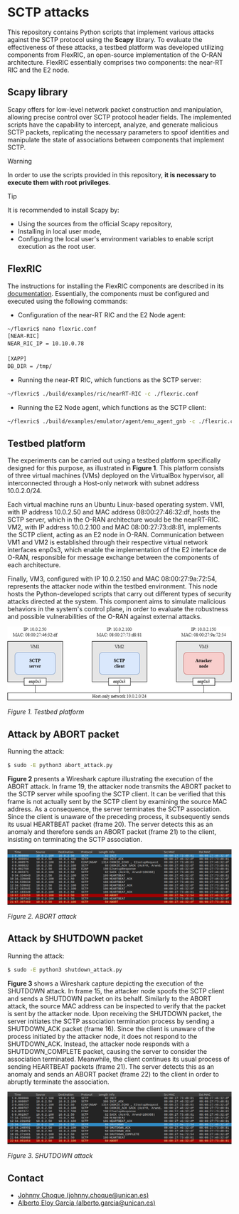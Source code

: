 # SCTP attacks

This repository contains Python scripts that implement various attacks against the SCTP protocol using the **Scapy** library. To evaluate the effectiveness of these attacks, a testbed platform was developed utilizing components from FlexRIC, an open-source implementation of the O-RAN architecture. FlexRIC essentially comprises two components: the near-RT RIC and the E2 node.

## Scapy library

Scapy offers for low-level network packet construction and manipulation, allowing precise control over SCTP protocol header fields. The implemented scripts have the capability to intercept, analyze, and generate malicious SCTP packets, replicating the necessary parameters to spoof identities and manipulate the state of associations between components that implement SCTP.

> [!WARNING]
> In order to use the scripts provided in this repository, **it is necessary to execute them with root privileges**.


> [!TIP]
> It is recommended to install Scapy by:
> - Using the sources from the official Scapy repository,
> - Installing in local user mode,
> - Configuring the local user's environment variables to enable script execution as the root user.


## FlexRIC

The instructions for installing the FlexRIC components are described in its [documentation](https://gitlab.eurecom.fr/mosaic5g/flexric). Essentially, the components must be configured and executed using the following commands:

- Configuration of the near-RT RIC and the E2 Node agent:

```bash
~/flexric$ nano flexric.conf
[NEAR-RIC]
NEAR_RIC_IP = 10.10.0.78

[XAPP]
DB_DIR = /tmp/
```

- Running the near-RT RIC, which functions as the SCTP server:

```bash
~/flexric$ ./build/examples/ric/nearRT-RIC -c ./flexric.conf 
```

- Running the E2 Node agent, which functions as the SCTP client:

```bash
~/flexric$ ./build/examples/emulator/agent/emu_agent_gnb -c ./flexric.conf 
```

## Testbed platform 

The experiments can be carried out using a testbed platform specifically designed for this purpose, as illustrated in **Figure 1**. This platform consists of three virtual machines (VMs) deployed on the VirtualBox hypervisor, all interconnected through a Host-only network with subnet address 10.0.2.0/24. 

Each virtual machine runs an Ubuntu Linux-based operating system. VM1, with IP address 10.0.2.50 and MAC address 08:00:27:46:32:df, hosts the SCTP server, which in the O-RAN architecture would be the nearRT-RIC. VM2, with IP address 10.0.2.100 and MAC 08:00:27:73:d8:81, implements the SCTP client, acting as an E2 node in O-RAN. Communication between VM1 and VM2 is established through their respective virtual network interfaces enp0s3, which enable the implementation of the E2 interface de O-RAN, responsible for message exchange between the components of each architecture. 

Finally, VM3, configured with IP 10.0.2.150 and MAC 08:00:27:9a:72:54, represents the attacker node within the testbed environment. This node hosts the Python-developed scripts that carry out different types of security attacks directed at the system. This component aims to simulate malicious behaviors in the system's control plane, in order to evaluate the robustness and possible vulnerabilities of the O-RAN against external attacks. 

![Testbed platform](images/Testbed.png)

_Figure 1. Testbed platform_

## Attack by ABORT packet

Running the attack:

```bash
$ sudo -E python3 abort_attack.py 
```

**Figure 2** presents a Wireshark capture illustrating the execution of the ABORT attack. In frame 19, the attacker node transmits the ABORT packet to the SCTP server while spoofing the SCTP client. It can be verified that this frame is not actually sent by the SCTP client by examining the source MAC address. As a consequence, the server terminates the SCTP association. Since the client is unaware of the preceding process, it subsequently sends its usual HEARTBEAT packet (frame 20). The server detects this as an anomaly and therefore sends an ABORT packet (frame 21) to the client, insisting on terminating the SCTP association.

![Abort attack](images/FlexRIC-abort.png)

_Figure 2. ABORT attack_

## Attack by SHUTDOWN packet

Running the attack:

```bash
$ sudo -E python3 shutdown_attack.py 
```

**Figure 3** shows a Wireshark capture depicting the execution of the SHUTDOWN attack. In frame 15, the attacker node spoofs the SCTP client and sends a SHUTDOWN packet on its behalf. Similarly to the ABORT attack, the source MAC address can be inspected to verify that the packet is sent by the attacker node. Upon receiving the SHUTDOWN packet, the server initiates the SCTP association termination process by sending a SHUTDOWN_ACK packet (frame 16). Since the client is unaware of the process initiated by the attacker node, it does not respond to the SHUTDOWN_ACK. Instead, the attacker node responds with a SHUTDOWN_COMPLETE packet, causing the server to consider the association terminated. Meanwhile, the client continues its usual process of sending HEARTBEAT packets (frame 21). The server detects this as an anomaly and sends an ABORT packet (frame 22) to the client in order to abruptly terminate the association.

![Shutdown attack](images/FlexRIC-shutdown.png)

_Figure 3. SHUTDOWN attack_

## Contact
- [Johnny Choque (johnny.choque@unican.es)](mailto:johnny.choque@unican.es)
- [Alberto Eloy García (alberto.garcia@unican.es)](mailto:alberto.garcia@unican.es)


